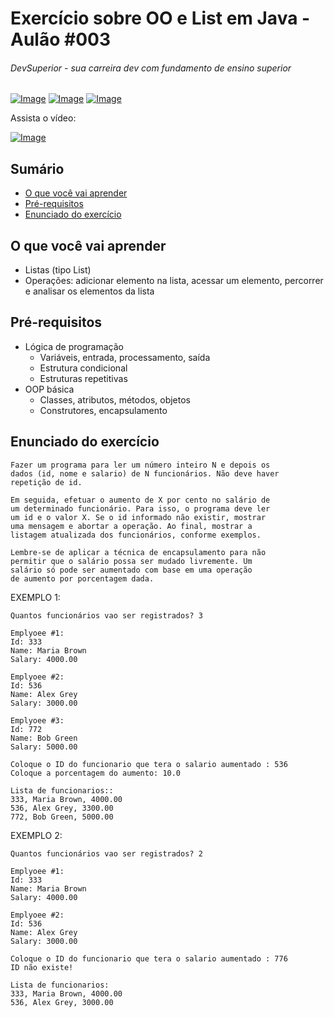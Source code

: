 # Exercício sobre OO e List em Java - Aulão #003
###### DevSuperior - sua carreira dev com fundamento de ensino superior

[![Image](https://s3-sa-east-1.amazonaws.com/educandoweb.com.br/img/devsuperior/bt-youtube.png "DevSuperior no Youtube")](https://youtube.com/devsuperior) [![Image](https://s3-sa-east-1.amazonaws.com/educandoweb.com.br/img/devsuperior/bt-facebook.png "DevSuperior no Facebook")](https://facebook.com/devsuperior.fb) [![Image](https://s3-sa-east-1.amazonaws.com/educandoweb.com.br/img/devsuperior/bt-instagram.png "DevSuperior no Instagram")](https://instagram.com/devsuperior.ig)

Assista o vídeo:

[![Image](https://img.youtube.com/vi/Xj-osdBe3TE/mqdefault.jpg "Vídeo no Youtube")](https://youtu.be/Xj-osdBe3TE)

## Sumário
- [O que você vai aprender](#O-que-você-vai-aprender)
- [Pré-requisitos](#pré-requisitos)
- [Enunciado do exercício](#Enunciado-do-exercício)

## O que você vai aprender
- Listas (tipo List)
- Operações: adicionar elemento na lista, acessar um elemento, percorrer e analisar os elementos da lista

## Pré-requisitos

- Lógica de programação
  - Variáveis, entrada, processamento, saída
  - Estrutura condicional
  - Estruturas repetitivas
- OOP básica
  - Classes, atributos, métodos, objetos
  - Construtores, encapsulamento

## Enunciado do exercício

```
Fazer um programa para ler um número inteiro N e depois os 
dados (id, nome e salario) de N funcionários. Não deve haver 
repetição de id. 
 
Em seguida, efetuar o aumento de X por cento no salário de 
um determinado funcionário. Para isso, o programa deve ler 
um id e o valor X. Se o id informado não existir, mostrar 
uma mensagem e abortar a operação. Ao final, mostrar a 
listagem atualizada dos funcionários, conforme exemplos.
 
Lembre-se de aplicar a técnica de encapsulamento para não 
permitir que o salário possa ser mudado livremente. Um 
salário só pode ser aumentado com base em uma operação 
de aumento por porcentagem dada.
```

EXEMPLO 1:
```
Quantos funcionários vao ser registrados? 3

Emplyoee #1:
Id: 333
Name: Maria Brown
Salary: 4000.00

Emplyoee #2:
Id: 536
Name: Alex Grey
Salary: 3000.00

Emplyoee #3:
Id: 772
Name: Bob Green
Salary: 5000.00

Coloque o ID do funcionario que tera o salario aumentado : 536
Coloque a porcentagem do aumento: 10.0

Lista de funcionarios::
333, Maria Brown, 4000.00
536, Alex Grey, 3300.00
772, Bob Green, 5000.00
```

EXEMPLO 2:
```
Quantos funcionários vao ser registrados? 2

Emplyoee #1:
Id: 333
Name: Maria Brown
Salary: 4000.00

Emplyoee #2:
Id: 536
Name: Alex Grey
Salary: 3000.00

Coloque o ID do funcionario que tera o salario aumentado : 776
ID não existe!

Lista de funcionarios:
333, Maria Brown, 4000.00
536, Alex Grey, 3000.00
```
